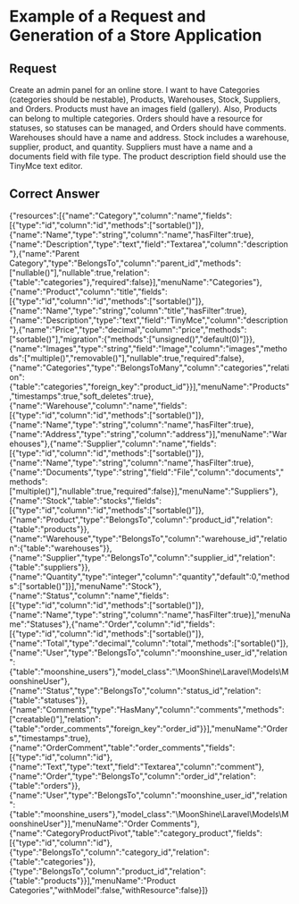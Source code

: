# Example of a Request and Generation of a Store Application

## Request
Create an admin panel for an online store. I want to have Categories (categories should be nestable), Products, Warehouses, Stock, Suppliers, and Orders. Products must have an images field (gallery). Also, Products can belong to multiple categories. Orders should have a resource for statuses, so statuses can be managed, and Orders should have comments. Warehouses should have a name and address. Stock includes a warehouse, supplier, product, and quantity. Suppliers must have a name and a documents field with file type. The product description field should use the TinyMce text editor.

## Correct Answer
{"resources":[{"name":"Category","column":"name","fields":[{"type":"id","column":"id","methods":["sortable()"]},{"name":"Name","type":"string","column":"name","hasFilter":true},{"name":"Description","type":"text","field":"Textarea","column":"description"},{"name":"Parent Category","type":"BelongsTo","column":"parent_id","methods":["nullable()"],"nullable":true,"relation":{"table":"categories"},"required":false}],"menuName":"Categories"},{"name":"Product","column":"title","fields":[{"type":"id","column":"id","methods":["sortable()"]},{"name":"Name","type":"string","column":"title","hasFilter":true},{"name":"Description","type":"text","field":"TinyMce","column":"description"},{"name":"Price","type":"decimal","column":"price","methods":["sortable()"],"migration":{"methods":["unsigned()","default(0)"]}},{"name":"Images","type":"string","field":"Image","column":"images","methods":["multiple()","removable()"],"nullable":true,"required":false},{"name":"Categories","type":"BelongsToMany","column":"categories","relation":{"table":"categories","foreign_key":"product_id"}}],"menuName":"Products","timestamps":true,"soft_deletes":true},{"name":"Warehouse","column":"name","fields":[{"type":"id","column":"id","methods":["sortable()"]},{"name":"Name","type":"string","column":"name","hasFilter":true},{"name":"Address","type":"string","column":"address"}],"menuName":"Warehouses"},{"name":"Supplier","column":"name","fields":[{"type":"id","column":"id","methods":["sortable()"]},{"name":"Name","type":"string","column":"name","hasFilter":true},{"name":"Documents","type":"string","field":"File","column":"documents","methods":["multiple()"],"nullable":true,"required":false}],"menuName":"Suppliers"},{"name":"Stock","table":"stocks","fields":[{"type":"id","column":"id","methods":["sortable()"]},{"name":"Product","type":"BelongsTo","column":"product_id","relation":{"table":"products"}},{"name":"Warehouse","type":"BelongsTo","column":"warehouse_id","relation":{"table":"warehouses"}},{"name":"Supplier","type":"BelongsTo","column":"supplier_id","relation":{"table":"suppliers"}},{"name":"Quantity","type":"integer","column":"quantity","default":0,"methods":["sortable()"]}],"menuName":"Stock"},{"name":"Status","column":"name","fields":[{"type":"id","column":"id","methods":["sortable()"]},{"name":"Name","type":"string","column":"name","hasFilter":true}],"menuName":"Statuses"},{"name":"Order","column":"id","fields":[{"type":"id","column":"id","methods":["sortable()"]},{"name":"Total","type":"decimal","column":"total","methods":["sortable()"]},{"name":"User","type":"BelongsTo","column":"moonshine_user_id","relation":{"table":"moonshine_users"},"model_class":"\\MoonShine\\Laravel\\Models\\MoonshineUser"},{"name":"Status","type":"BelongsTo","column":"status_id","relation":{"table":"statuses"}},{"name":"Comments","type":"HasMany","column":"comments","methods":["creatable()"],"relation":{"table":"order_comments","foreign_key":"order_id"}}],"menuName":"Orders","timestamps":true},{"name":"OrderComment","table":"order_comments","fields":[{"type":"id","column":"id"},{"name":"Text","type":"text","field":"Textarea","column":"comment"},{"name":"Order","type":"BelongsTo","column":"order_id","relation":{"table":"orders"}},{"name":"User","type":"BelongsTo","column":"moonshine_user_id","relation":{"table":"moonshine_users"},"model_class":"\\MoonShine\\Laravel\\Models\\MoonshineUser"}],"menuName":"Order Comments"},{"name":"CategoryProductPivot","table":"category_product","fields":[{"type":"id","column":"id"},{"type":"BelongsTo","column":"category_id","relation":{"table":"categories"}},{"type":"BelongsTo","column":"product_id","relation":{"table":"products"}}],"menuName":"Product Categories","withModel":false,"withResource":false}]}